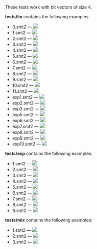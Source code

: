 These tests work with bit vectors of size 4.  

**tests/lin** contains the following examples:  
* 0.smt2 — <img src="https://render.githubusercontent.com/render/math?math=\exists x:15 < x">  
* 1.smt2 — <img src="https://render.githubusercontent.com/render/math?math=\exists x:x\leq y">  
* 2.smt2 — <img src="https://render.githubusercontent.com/render/math?math=\exists x:3\cdot y\leq x\wedge x\leq 7\cdot y">  
* 3.smt2 — <img src="https://render.githubusercontent.com/render/math?math=\exists x:y\leq x\wedge 2\leq x\wedge z\leq x">   
* 4.smt2 — <img src="https://render.githubusercontent.com/render/math?math=\exists x:x\leq 2\wedge 3\leq x">  
* 5.smt2 — <img src="https://render.githubusercontent.com/render/math?math=\exists x:3\cdot y\leq x\wedge x\leq 12\cdot y">  
* 6.smt2 — <img src="https://render.githubusercontent.com/render/math?math=\exists x:x\leq 3\cdot y\wedge z\leq x\wedge x\leq t">  
* 7.smt2 — <img src="https://render.githubusercontent.com/render/math?math=\exists x:x\leq y %2B z">  
* 8.smt2 — <img src="https://render.githubusercontent.com/render/math?math=\exists x:x\leq 5\cdot y %2B 8">  
* 9.smt2 — <img src="https://render.githubusercontent.com/render/math?math=\exists x:x\leq 2\cdot y %2B z\wedge 10\cdot y\leq x">  
* 10.smt2 — <img src="https://render.githubusercontent.com/render/math?math=\exists x:x\leq 5\cdot y %2B 7\wedge 8\cdot (y %2B z)\leq x">  
* 11.smt2 — <img src="https://render.githubusercontent.com/render/math?math=\exists x:x\leq y %2B ((9 %2B 2) %2B z)">  
* exp1.smt2 — <img src="https://render.githubusercontent.com/render/math?math=\exists x:x\leq (1\ll y)">  
* exp2.smt2 — <img src="https://render.githubusercontent.com/render/math?math=\exists x:3\cdot (1\ll y)\leq x\wedge x\leq 7\cdot (1\ll y)">  
* exp3.smt2 — <img src="https://render.githubusercontent.com/render/math?math=\exists x:(1\ll y)\leq x\wedge 2\leq x\wedge z\leq x">   
* exp5.smt2 — <img src="https://render.githubusercontent.com/render/math?math=\exists x:3\cdot (1\ll y)\leq x\wedge x\leq 12\cdot y">  
* exp6.smt2 — <img src="https://render.githubusercontent.com/render/math?math=\exists x:x\leq 3\cdot (1\ll y)\wedge (1\ll z)\leq x\wedge x\leq t">  
* exp7.smt2 — <img src="https://render.githubusercontent.com/render/math?math=\exists x:x\leq (1\ll y) %2B z">  
* exp8.smt2 — <img src="https://render.githubusercontent.com/render/math?math=\exists x:x\leq (1\ll y) %2B 5\cdot y %2B 8">  
* exp9.smt2 — <img src="https://render.githubusercontent.com/render/math?math=\exists x:x\leq 2\cdot (1\ll y) %2B (1\ll z)\wedge 10\cdot (1\ll y)\leq x">  
* exp10.smt2 — <img src="https://render.githubusercontent.com/render/math?math=\exists x:x\leq 5\cdot (1\ll y) %2B 7\wedge 8\cdot ((1\ll y) %2B z)\leq x">  

**tests/exp** contains the following examples:  
* 1.smt2 — <img src="https://render.githubusercontent.com/render/math?math=\exists x:(1\ll x)\leq y">  
* 2.smt2 — <img src="https://render.githubusercontent.com/render/math?math=\exists x:(1\ll x)\leq 11\cdot y %2B 4">  
* 3.smt2 — <img src="https://render.githubusercontent.com/render/math?math=\exists x:(1\ll x)\leq 5\cdot (1\ll y) %2B 7">  
* 4.smt2 — <img src="https://render.githubusercontent.com/render/math?math=\exists x:(1\ll x)\leq (1\ll y) %2B 11\cdot y %2B 4">  
* 5.smt2 — <img src="https://render.githubusercontent.com/render/math?math=\exists x:(1\ll x)\leq y %2B 3\cdot z %2B 8">  
* 6.smt2 — <img src="https://render.githubusercontent.com/render/math?math=\exists x:(1\ll x)\leq 7\cdot y\wedge (1\ll x)\leq z\wedge (1\ll x)\leq (1\ll t)">  
* 7.smt2 — <img src="https://render.githubusercontent.com/render/math?math=\exists x:(1\ll x) %2B 2\leq y %2B 14">  
* 8.smt2 — <img src="https://render.githubusercontent.com/render/math?math=\exists x:11\cdot (1\ll x)\leq y %2B 12">  
* 9.smt2 — <img src="https://render.githubusercontent.com/render/math?math=\exists x:(1\ll x) %2B x\leq (1\ll y) %2B y %2B 1">  

**tests/mix** contains the following examples:  
* 1.smt2 — <img src="https://render.githubusercontent.com/render/math?math=\exists x:(1\ll x)\leq z \wedge x\leq y">  
* 2.smt2 — <img src="https://render.githubusercontent.com/render/math?math=\exists x:(1\ll x)\leq y \wedge (3\cdot (1\ll y)\leq x\wedge x\leq 12\cdot y)">  
* 3.smt2 — <img src="https://render.githubusercontent.com/render/math?math=\exists x:((1\ll x)\leq y %2B 3\cdot z %2B 8) \wedge ((1\ll x)\leq (1\ll y) %2B 11\cdot y %2B 4) \wedge (3\cdot (1\ll y)\leq x\wedge x\leq 12\cdot y)">  

